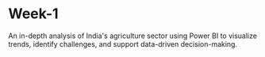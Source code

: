 # Week-1
An in-depth analysis of India's agriculture sector using Power BI to visualize trends, identify challenges, and support data-driven decision-making.

